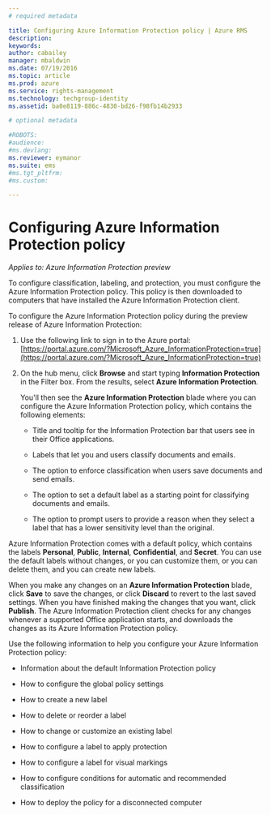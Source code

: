 ```yaml
---
# required metadata

title: Configuring Azure Information Protection policy | Azure RMS
description:
keywords:
author: cabailey
manager: mbaldwin
ms.date: 07/19/2016
ms.topic: article
ms.prod: azure
ms.service: rights-management
ms.technology: techgroup-identity
ms.assetid: ba0e8119-886c-4830-bd26-f98fb14b2933

# optional metadata

#ROBOTS:
#audience:
#ms.devlang:
ms.reviewer: eymanor
ms.suite: ems
#ms.tgt_pltfrm:
#ms.custom:

---
```


# Configuring Azure Information Protection policy

*Applies to: Azure Information Protection preview*

To configure classification, labeling, and protection, you must configure the Azure Information Protection policy. This policy is then downloaded to computers that have installed the Azure Information Protection client.

To configure the Azure Information Protection policy during the preview release of Azure Information Protection:

1. Use the following link to sign in to the Azure portal: [https://portal.azure.com/?Microsoft_Azure_InformationProtection=true](https://portal.azure.com/?Microsoft_Azure_InformationProtection=true)

2. On the hub menu, click **Browse** and start typing **Information Protection** in the Filter box. From the results, select **Azure Information Protection**. 

    You'll then see the **Azure Information Protection** blade where you can configure the Azure Information Protection policy, which contains the following elements:

    - Title and tooltip for the Information Protection bar that users see in their Office applications.

    - Labels that let you and users classify documents and emails.

    - The option to enforce classification when users save documents and send emails.

    - The option to set a default label as a starting point for classifying documents and emails.

    - The option to prompt users to provide a reason when they select a label that has a lower sensitivity level than the original.


Azure Information Protection comes with a default policy, which contains the labels **Personal**, **Public**, **Internal**, **Confidential**, and **Secret**. You can use the default labels without changes, or you can customize them, or you can delete them, and you can create new labels.

When you make any changes on an **Azure Information Protection** blade, click **Save** to save the changes, or click **Discard** to revert to the last saved settings. When you have finished making the changes that you want, click **Publish**. The Azure Information Protection client checks for any changes whenever a supported Office application starts, and downloads the changes as its Azure Information Protection policy.

Use the following information to help you configure your Azure Information Protection policy:

- Information about the default Information Protection policy

- How to configure the global policy settings

- How to create a new label

- How to delete or reorder a label

- How to change or customize an existing label

- How to configure a label to apply protection 

- How to configure a label for visual markings 

- How to configure conditions for automatic and recommended classification

- How to deploy the policy for a disconnected computer

